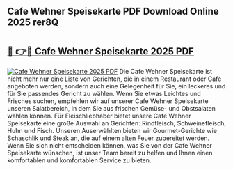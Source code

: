 ## Cafe Wehner Speisekarte PDF Download Online 2025 rer8Q

# <h2><a href="http://gcbbwr.nevu.top/?p=Cafe+Wehner+Speisekarte">🔗 👉🔴 Cafe Wehner Speisekarte 2025 PDF</a></h2>

[![Cafe Wehner Speisekarte 2025 PDF](https://i.imgur.com/dBaPXMq.png)](http://gcbbwr.nevu.top/?p=Cafe+Wehner+Speisekarte)
Die Cafe Wehner Speisekarte ist nicht mehr nur eine Liste von Gerichten, die in einem Restaurant oder Café angeboten werden, sondern auch eine Gelegenheit für Sie, ein leckeres und für Sie passendes Gericht zu wählen. Wenn Sie etwas Leichtes und Frisches suchen, empfehlen wir auf unserer Cafe Wehner Speisekarte unseren Salatbereich, in dem Sie aus frischen Gemüse- und Obstsalaten wählen können. Für Fleischliebhaber bietet unsere Cafe Wehner Speisekarte eine große Auswahl an Gerichten: Rindfleisch, Schweinefleisch, Huhn und Fisch. Unseren Auserwählten bieten wir Gourmet-Gerichte wie Schaschlik und Steak an, die auf einem alten Feuer zubereitet werden. Wenn Sie sich nicht entscheiden können, was Sie von der Cafe Wehner Speisekarte wünschen, ist unser Team bereit zu helfen und Ihnen einen komfortablen und komfortablen Service zu bieten.
